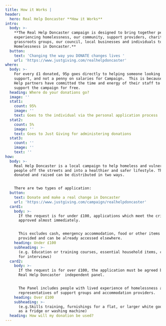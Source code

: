 ```yaml
---
title: How it Works |
header:
  hero: Real Help Doncaster **How it Works**
intro:
  body: >-
    **The Real Help Doncaster campaign is designed to bring together people
    experiencing homelessness, our community, support providers, charities,
    grassroots groups, our council, local businesses and individuals to end
    Homelessness in Doncaster.**
  button:
    text: 'Changing the way you DONATE changes lives '
    url: 'https://www.justgiving.com/realhelpdoncaster'
where:
  body: >-
    For every £1 donated, 95p goes directly to helping someone looking for
    support, and not a penny on salaries for Campaign.  This is because the Real
    Help partners have committed the time and energy of their staff to help
    support the campaign for free.
  heading: Where do your donations go?
  image: ''
  stat1:
    count: 95%
    image: ''
    text: Goes to the individual via the personal application process
  stat2:
    count: 5%
    image: ''
    text: Goes to Just Giving for administering donations
  stat3:
    count: ''
    image: ''
    text: ''
how:
  body: >-
    Real Help Doncaster is a local campaign to help homeless and vulnerable
    people off the streets and into a healthier and safer lifestyle. The funds
    donated and raised can be distributed in two ways.


    There are two types of application:
  button:
    text: Donate and make a real change in Doncaster
    url: 'https://www.justgiving.com/campaign/realhelpdoncaster'
  card1:
    body: >-
      If the request is for under £100, applications which meet the criteria are
      approved almost immediately.


      This excludes cash, emergency accommodation, food or other items which is
      provided and can be already accessed elsewhere.
    heading: Under £100
    subheading: >-
      (e.g. Education or training courses, essential household items, clothes
      for interviews)
  card2:
    body: >-
      If the request is for over £100, the application must be agreed by the
      Real Help Doncaster  independent panel.


      The Panel includes people with lived experience of homelessness alongside
      representatives of support groups and accommodation providers.
    heading: Over £100
    subheading: >-
      (e.g.Skills training, furnishings for a flat, or larger white goods such
      as a fridge or washing machine)
  heading: How will my donation be used?
---
```


